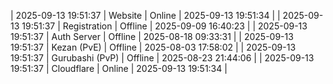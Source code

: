 | 2025-09-13 19:51:37 | Website | Online | 2025-09-13 19:51:34 |
| 2025-09-13 19:51:37 | Registration | Offline | 2025-09-09 16:40:23 |
| 2025-09-13 19:51:37 | Auth Server | Offline | 2025-08-18 09:33:31 |
| 2025-09-13 19:51:37 | Kezan (PvE) | Offline | 2025-08-03 17:58:02 |
| 2025-09-13 19:51:37 | Gurubashi (PvP) | Offline | 2025-08-23 21:44:06 |
| 2025-09-13 19:51:37 | Cloudflare | Online | 2025-09-13 19:51:34 |
